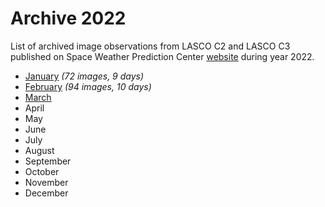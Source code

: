 # Archive 2022

List of archived image observations from LASCO C2 and LASCO C3 published on Space Weather Prediction Center [website](https://www.swpc.noaa.gov/products/lasco-coronagraph) during year 2022.


- [January](january2022.md) *(72 images, 9 days)*
- [February](february2022.md) *(94 images, 10 days)*
- [March](march2022.md)
- April
- May
- June
- July
- August
- September
- October
- November
- December
